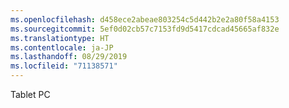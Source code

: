 ```yaml
---
ms.openlocfilehash: d458ece2abeae803254c5d442b2e2a80f58a4153
ms.sourcegitcommit: 5ef0d02cb57c7153fd9d5417cdcad45665af832e
ms.translationtype: HT
ms.contentlocale: ja-JP
ms.lasthandoff: 08/29/2019
ms.locfileid: "71138571"
---
```

Tablet PC